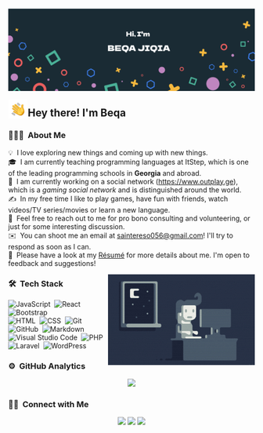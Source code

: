 ![Beqa Jiqia's Profile](./assets/GitHubHeader.png)

<img alt="Night Coding" src="https://raw.githubusercontent.com/AVS1508/AVS1508/master/assets/Hand%20Wave.gif" width='40' align="left"/><h2>Hey there! I'm Beqa</h2>

### 👨🏻‍💻 &nbsp;About Me

💡 &nbsp;I love exploring new things and coming up with new things.\
🎓 &nbsp;I am currently teaching programming languages ​​at ItStep, which is one of the leading programming schools in **Georgia** and abroad.\
🌱 &nbsp;I am currently working on a social network (https://www.outplay.ge), which is a *gaming social network* and is distinguished around the world.\
✍️ &nbsp;In my free time I like to play games, have fun with friends, watch videos/TV series/movies or learn a new language.\
💬 &nbsp;Feel free to reach out to me for pro bono consulting and volunteering, or just for some interesting discussion.\
✉️ &nbsp;You can shoot me an email at saintereso056@gmail.com! I'll try to respond as soon as I can.\
📄 &nbsp;Please have a look at my [Résumé](./assets/Developer-Resume.pdf) for more details about me. I'm open to feedback and suggestions!

<img alt="Night Coding" src="https://raw.githubusercontent.com/AVS1508/AVS1508/master/assets/Night-Coding.gif" align="right"/>

### 🛠 &nbsp;Tech Stack
![JavaScript](https://img.shields.io/badge/-JavaScript-05122A?style=flat&logo=javascript)&nbsp;
![React](https://img.shields.io/badge/-React-05122A?style=flat&logo=react)&nbsp;
![Bootstrap](https://img.shields.io/badge/-Bootstrap-05122A?style=flat&logo=bootstrap&logoColor=563D7C)\
![HTML](https://img.shields.io/badge/-HTML-05122A?style=flat&logo=HTML5)&nbsp;
![CSS](https://img.shields.io/badge/-CSS-05122A?style=flat&logo=CSS3&logoColor=1572B6)&nbsp;
![Git](https://img.shields.io/badge/-Git-05122A?style=flat&logo=git)&nbsp;
![GitHub](https://img.shields.io/badge/-GitHub-05122A?style=flat&logo=github)&nbsp;
![Markdown](https://img.shields.io/badge/-Markdown-05122A?style=flat&logo=markdown)\
![Visual Studio Code](https://img.shields.io/badge/-Visual%20Studio%20Code-05122A?style=flat&logo=visual-studio-code&logoColor=007ACC)&nbsp;
![PHP](https://img.shields.io/badge/-PHP-05122A?style=flat&logo=php)&nbsp;
![Laravel](https://img.shields.io/badge/-Laravel-05122A?style=flat&logo=laravel)&nbsp;
![WordPress](https://img.shields.io/badge/-WordPress-05122A?style=flat&logo=wordpress)&nbsp;


### ⚙️ &nbsp;GitHub Analytics

<p align="center">
<a href="https://github.com/B3K4682">
  <img height="180em" src="https://github-readme-stats-eight-theta.vercel.app/api?username=B3K4682&show_icons=true&theme=algolia&include_all_commits=true&count_private=true"/>
</a>
</p>

### 🤝🏻 &nbsp;Connect with Me

<p align="center">
<a href="https://www.outplay.ge"><img src="https://img.shields.io/badge/-outplay.ge-3423A6?style=flat&logo=Google-Chrome&logoColor=white"/></a>
<a href="mailto:saintereso056@gmail.com"><img src="https://img.shields.io/badge/-saintereso056@gmail.com-D14836?style=flat&logo=Gmail&logoColor=white"/></a>
<a href="https://facebook.com/1B3K4"><img src="https://img.shields.io/badge/-@Beqa%20Jiqia-1877F2?style=flat&logo=Facebook&logoColor=white"/></a>
</p>
